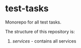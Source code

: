 # test-tasks

Monorepo for all test tasks.

The structure of this repository is:

1. *services* - contains all services
